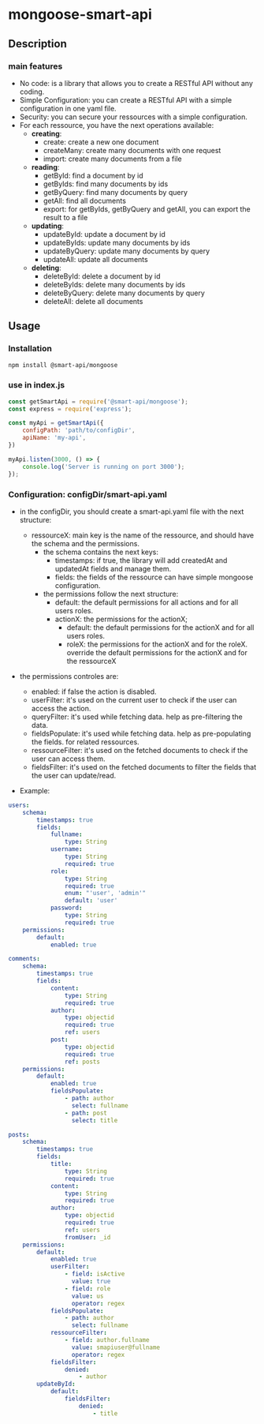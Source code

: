 # mongoose-smart-api
## Description
### main features
- No code: is a library that allows you to create a RESTful API without any coding.
- Simple Configuration: you can create a RESTful API with a simple configuration in one yaml file.
- Security: you can secure your ressources with a simple configuration.
- For each ressource, you have the next operations available:
    - **creating**:
        - create: create a new one document
        - createMany: create many documents with one request
        - import: create many documents from a file
    - **reading**:
        - getById: find a document by id
        - getByIds: find many documents by ids
        - getByQuery: find many documents by query
        - getAll: find all documents
        - export: for getByIds, getByQuery and getAll, you can export the result to a file
    - **updating**:
        - updateById: update a document by id
        - updateByIds: update many documents by ids
        - updateByQuery: update many documents by query
        - updateAll: update all documents
    - **deleting**:
        - deleteById: delete a document by id
        - deleteByIds: delete many documents by ids
        - deleteByQuery: delete many documents by query
        - deleteAll: delete all documents
## Usage
### Installation
```bash
npm install @smart-api/mongoose
```
### use in index.js
```javascript
const getSmartApi = require('@smart-api/mongoose');
const express = require('express');

const myApi = getSmartApi({
    configPath: 'path/to/configDir',
    apiName: 'my-api',
})

myApi.listen(3000, () => {
    console.log('Server is running on port 3000');
});

```
### Configuration: configDir/smart-api.yaml
- in the configDir, you should create a smart-api.yaml file with the next structure:
    - ressourceX: main key is the name of the ressource, and should have the schema and the permissions.
        - the schema contains the next keys:
            - timestamps: if true, the library will add createdAt and updatedAt fields and manage them.
            - fields: the fields of the ressource can have simple mongoose configuration.
        - the permissions follow the next structure:
            - default: the default permissions for all actions and for all users roles.
            - actionX: the permissions for the actionX;
                - default: the default permissions for the actionX and for all users roles.
                - roleX: the permissions for the actionX and for the roleX. override the default permissions for the actionX and for the ressourceX
- the permissions controles are:
    - enabled: if false the action is disabled.
    - userFilter: it's used on the current user to check if the user can access the action.
    - queryFilter: it's used while fetching data. help as pre-filtering the data.
    - fieldsPopulate: it's used while fetching data. help as pre-populating the fields. for related ressources.
    - ressourceFilter: it's used on the fetched documents to check if the user can access them.
    - fieldsFilter: it's used on the fetched documents to filter the fields that the user can update/read.

- Example:
```yaml
users:
    schema:
        timestamps: true
        fields:
            fullname:
                type: String
            username:
                type: String
                required: true
            role:
                type: String
                required: true
                enum: "'user', 'admin'"
                default: 'user'
            password:
                type: String
                required: true
    permissions:
        default:
            enabled: true

comments:
    schema:
        timestamps: true
        fields:
            content:
                type: String
                required: true
            author:
                type: objectid
                required: true
                ref: users
            post:
                type: objectid
                required: true
                ref: posts
    permissions:
        default:
            enabled: true
            fieldsPopulate:
                - path: author
                  select: fullname
                - path: post
                  select: title

posts:
    schema:
        timestamps: true
        fields:
            title:
                type: String
                required: true
            content:
                type: String
                required: true
            author:
                type: objectid
                required: true
                ref: users
                fromUser: _id
    permissions:
        default:
            enabled: true
            userFilter:
                - field: isActive
                  value: true
                - field: role
                  value: us
                  operator: regex
            fieldsPopulate:
                - path: author
                  select: fullname
            ressourceFilter:
                - field: author.fullname
                  value: smapiuser@fullname
                  operator: regex
            fieldsFilter:
                denied:
                    - author
        updateById:
            default:
                fieldsFilter:
                    denied:
                        - title
```